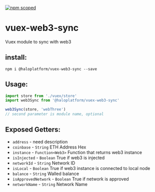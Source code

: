 [![npm scoped](https://img.shields.io/npm/v/@haloplatform/vuex-web3-sync.svg?style=for-the-badge)](https://www.npmjs.com/package/@haloplatform/vuex-web3-sync)

# vuex-web3-sync

Vuex module to sync with web3

## install:

```shell
npm i @haloplatform/vuex-web3-sync --save
```

## Usage:

```js
import store from './vuex/store'
import web3Sync from '@haloplatform/vuex-web3-sync'

web3Sync(store, 'webThree')
// second parameter is module name, optional
```

## Exposed Getters:

* `address` - need description
* `coinbase` - `String` ETH Address Hex
* `instance` - `Function<Web3>` Function that returns web3 instance
* `isInjected` - `Boolean` True if web3 is injected
* `networkId` - `String` Network ID
* `isLocal` - `Boolean` True if web3 instance is connected to local node
* `balance` - `String` Walled balance
* `isApprovedNetwork` - `Boolean` True if network is approved
* `networkName` - `String` Network Name
